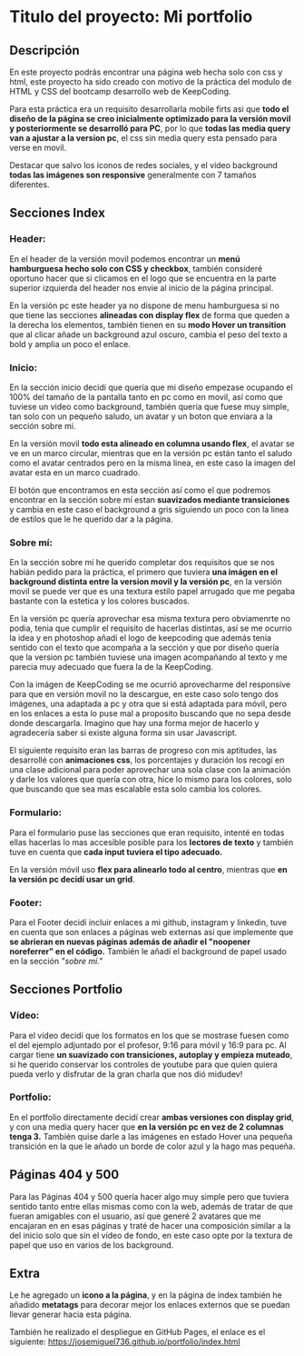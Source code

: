 # Titulo del proyecto: Mi portfolio 

## Descripción

En este proyecto podrás encontrar una página web hecha solo con css y html, este proyecto ha sido creado con motivo de la práctica del modulo de HTML y CSS del bootcamp desarrollo web de KeepCoding.

Para esta práctica era un requisito desarrollarla mobile firts asi que **todo el diseño de la página se creo inicialmente optimizado para la versión movil y posteriormente se desarrolló para PC**, por lo que **todas las media query van a ajustar a la version pc**, el css sin media query esta pensado para verse en movil.

Destacar que salvo los iconos de redes sociales, y el vídeo background **todas las imágenes son responsive** generalmente con 7 tamaños diferentes.

## Secciones Index
### Header:
En el header de la versión movil podemos encontrar un **menú hamburguesa hecho solo con CSS y checkbox**, también consideré oportuno hacer que si clicamos en el logo que se encuentra en la parte superior izquierda del header nos envie al inicio de la página principal.

En la versión pc este header ya no dispone de menu hamburguesa si no que tiene las secciones **alineadas con display flex** de forma que queden a la derecha los elementos, también tienen en su **modo Hover un transition** que al clicar añade un background azul oscuro, cambia el peso del texto a bold y amplia un poco el enlace.

### Inicio:
En la sección inicio decidí que quería que mi diseño empezase ocupando el 100% del tamaño de la pantalla tanto en pc como en movil, así como que tuviese un video como background, también queria que fuese muy simple, tan solo con un pequeño saludo, un avatar y un boton que enviara a la sección sobre mi.

En la versión movil **todo esta alineado en columna usando flex**, el avatar se ve en un marco circular, mientras que en la versión pc están tanto el saludo como el avatar centrados pero en la misma linea, en este caso la imagen del avatar esta en un marco cuadrado.

El botón que encontramos en esta sección así como el que podremos encontrar en la sección sobre mí estan **suavizados mediante transiciones** y cambia en este caso el background a gris siguiendo un poco con la linea de estilos que le he querido dar a la página.

### Sobre mí:
En la sección sobre mí he querido completar dos requisitos que se nos habián pedido para la práctica, el primero que tuviera **una imágen en el background distinta entre la version movil y la versión pc**, en la versión movil se puede ver que es una textura estilo papel arrugado que me pegaba bastante con la estetica y los colores buscados. 

En la versión pc quería aprovechar esa misma textura pero obviamenrte no podia, tenia que cumplir el requisito de hacerlas distintas, así se me ocurrio la idea y en photoshop añadí el logo de keepcoding que además tenia sentido con el texto que acompaña a la sección y que por diseño quería que la version pc también tuviese una imagen acompañando al texto y me parecia muy adecuado que fuera la de la KeepCoding.

Con la imágen de KeepCoding se me ocurrió aprovecharme del responsive para que en versión movil no la descargue, en este caso solo tengo dos imágenes, una adaptada a pc y otra que si está adaptada para móvil, pero en los enlaces a esta lo puse mal a proposito buscando que no sepa desde donde descargarla.
Imagino que hay una forma mejor de hacerlo y agradecería saber si existe alguna forma sin usar Javascript.

El siguiente requisito eran las barras de progreso con mis aptitudes, las desarrollé con **animaciones css**, los porcentajes y duración los recogí en una clase adicional para poder aprovechar una sola clase con la animación y darle los valores que quería con otra, hice lo mismo para los colores, solo que buscando que sea mas escalable esta solo cambia los colores.

### Formulario:
Para el formulario puse las secciones que eran requisito, intenté en todas ellas hacerlas lo mas accesible posible para los **lectores de texto** y también tuve en cuenta que **cada input tuviera el tipo adecuado.**

En la versión móvil uso **flex para alinearlo todo al centro**, mientras que **en la versión pc decidí usar un grid**.

### Footer:
Para el Footer decidí incluir enlaces a mi github, instagram y linkedin, tuve en cuenta que son enlaces a páginas web externas así que implemente que **se abrieran en nuevas páginas además de añadir el "noopener noreferrer" en el código.** También le añadí el background de papel usado en la sección *"sobre mí."*

## Secciones Portfolio
### Vídeo:
Para el vídeo decidí que los formatos en los que se mostrase fuesen como el del ejemplo adjuntado por el profesor, 9:16 para móvil y 16:9 para pc.
Al cargar tiene **un suavizado con transiciones, autoplay y empieza muteado**, si he querido conservar los controles de youtube para que quien quiera pueda verlo y disfrutar de la gran charla que nos dió midudev!

### Portfolio:
En el portfolio directamente decidí crear **ambas versiones con display grid**, y con una media query hacer que **en la versión pc en vez de 2 columnas tenga 3.**
También quise darle a las imágenes en estado Hover una pequeña transición en la que le añado un borde de color azul y la hago mas pequeña.

## Páginas 404 y 500
Para las Páginas 404 y 500 quería hacer algo muy simple pero que tuviera sentido tanto entre ellas mismas como con la web, además de tratar de que fueran amigables con el usuario, así que generé 2 avatares que me encajaran en en esas páginas y traté de hacer una composición similar a la del inicio solo que sin el vídeo de fondo, en este caso opte por la textura de papel que uso en varios de los background.

## Extra
Le he agregado un **icono a la página**, y en la página de index también he añadido **metatags** para decorar mejor los enlaces externos que se puedan llevar generar hacia esta página.

También he realizado el despliegue en GitHub Pages, el enlace es el siguiente: https://josemiguel736.github.io/portfolio/index.html










